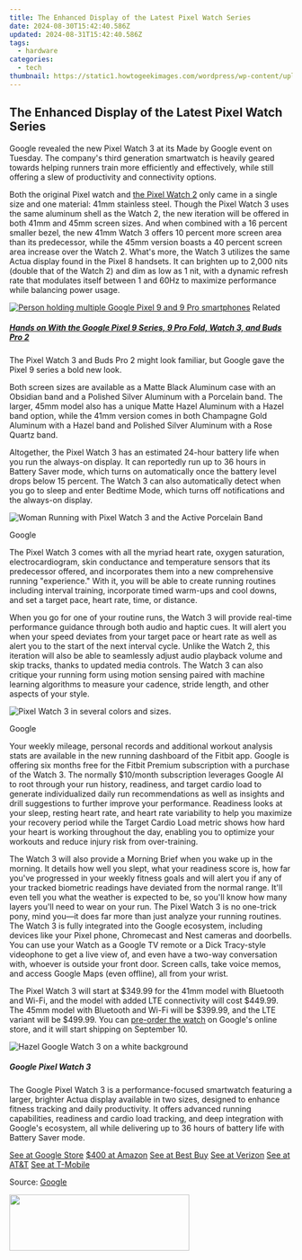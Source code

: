 ```yaml
---
title: The Enhanced Display of the Latest Pixel Watch Series
date: 2024-08-30T15:42:40.586Z
updated: 2024-08-31T15:42:40.586Z
tags:
  - hardware
categories:
  - tech
thumbnail: https://static1.howtogeekimages.com/wordpress/wp-content/uploads/wm/2024/08/41mm-and-45mm-google-pixel-watch-3both-on-display.jpg
---
```


## The Enhanced Display of the Latest Pixel Watch Series

Google revealed the new Pixel Watch 3 at its Made by Google event on Tuesday. The company's third generation smartwatch is heavily geared towards helping runners train more efficiently and effectively, while still offering a slew of productivity and connectivity options.

 Both the original Pixel watch and [the Pixel Watch 2](https://youtube-lab.techidaily.com/ractical-techniques-for-rapid-deletion-of-comments/) only came in a single size and one material: 41mm stainless steel. Though the Pixel Watch 3 uses the same aluminum shell as the Watch 2, the new iteration will be offered in both 41mm and 45mm screen sizes. And when combined with a 16 percent smaller bezel, the new 41mm Watch 3 offers 10 percent more screen area than its predecessor, while the 45mm version boasts a 40 percent screen area increase over the Watch 2\. What's more, the Watch 3 utilizes the same Actua display found in the Pixel 8 handsets. It can brighten up to 2,000 nits (double that of the Watch 2) and dim as low as 1 nit, with a dynamic refresh rate that modulates itself between 1 and 60Hz to maximize performance while balancing power usage.

[![Person holding multiple Google Pixel 9 and 9 Pro smartphones](https://static1.howtogeekimages.com/wordpress/wp-content/uploads/wm/2024/08/person-holding-multiple-google-pixel-9-and-9-pro-smartphones.jpg)](https://digital-screen-recording.techidaily.com/the-ultimate-guide-to-the-best-10-spotify-recorders/) Related 

##### [Hands on With the Google Pixel 9 Series, 9 Pro Fold, Watch 3, and Buds Pro 2](https://extra-skills.techidaily.com/in-2024-prime-pick-top-10-streamers-for-cutting-edge-tv-content/) 

The Pixel Watch 3 and Buds Pro 2 might look familiar, but Google gave the Pixel 9 series a bold new look.

[](https://win-forum.techidaily.com/connect-on-major-online-communities-dive-into-facebook-twitter-instagram-and-youtube/) 

 Both screen sizes are available as a Matte Black Aluminum case with an Obsidian band and a Polished Silver Aluminum with a Porcelain band. The larger, 45mm model also has a unique Matte Hazel Aluminum with a Hazel band option, while the 41mm version comes in both Champagne Gold Aluminum with a Hazel band and Polished Silver Aluminum with a Rose Quartz band.

 Altogether, the Pixel Watch 3 has an estimated 24-hour battery life when you run the always-on display. It can reportedly run up to 36 hours in Battery Saver mode, which turns on automatically once the battery level drops below 15 percent. The Watch 3 can also automatically detect when you go to sleep and enter Bedtime Mode, which turns off notifications and the always-on display. 

![Woman Running with Pixel Watch 3 and the Active Porcelain Band](https://static1.howtogeekimages.com/wordpress/wp-content/uploads/2024/08/woman-running-with-pixel-watch-3_active-porcelain-band.png) 

Google

 The Pixel Watch 3 comes with all the myriad heart rate, oxygen saturation, electrocardiogram, skin conductance and temperature sensors that its predecessor offered, and incorporates them into a new comprehensive running "experience." With it, you will be able to create running routines including interval training, incorporate timed warm-ups and cool downs, and set a target pace, heart rate, time, or distance.

 When you go for one of your routine runs, the Watch 3 will provide real-time performance guidance through both audio and haptic cues. It will alert you when your speed deviates from your target pace or heart rate as well as alert you to the start of the next interval cycle. Unlike the Watch 2, this iteration will also be able to seamlessly adjust audio playback volume and skip tracks, thanks to updated media controls. The Watch 3 can also critique your running form using motion sensing paired with machine learning algorithms to measure your cadence, stride length, and other aspects of your style.

![Pixel Watch 3 in several colors and sizes.](https://static1.howtogeekimages.com/wordpress/wp-content/uploads/2024/08/pixel-watch-3-45mm-and-41mm_lineup.jpg) 

Google

 Your weekly mileage, personal records and additional workout analysis stats are available in the new running dashboard of the Fitbit app. Google is offering six months free for the Fitbit Premium subscription with a purchase of the Watch 3\. The normally $10/month subscription leverages Google AI to root through your run history, readiness, and target cardio load to generate individualized daily run recommendations as well as insights and drill suggestions to further improve your performance. Readiness looks at your sleep, resting heart rate, and heart rate variability to help you maximize your recovery period while the Target Cardio Load metric shows how hard your heart is working throughout the day, enabling you to optimize your workouts and reduce injury risk from over-training.

 The Watch 3 will also provide a Morning Brief when you wake up in the morning. It details how well you slept, what your readiness score is, how far you've progressed in your weekly fitness goals and will alert you if any of your tracked biometric readings have deviated from the normal range. It'll even tell you what the weather is expected to be, so you'll know how many layers you'll need to wear on your run. The Pixel Watch 3 is no one-trick pony, mind you—it does far more than just analyze your running routines. The Watch 3 is fully integrated into the Google ecosystem, including devices like your Pixel phone, Chromecast and Nest cameras and doorbells. You can use your Watch as a Google TV remote or a Dick Tracy-style videophone to get a live view of, and even have a two-way conversation with, whoever is outside your front door. Screen calls, take voice memos, and access Google Maps (even offline), all from your wrist.

 The Pixel Watch 3 will start at $349.99 for the 41mm model with Bluetooth and Wi-Fi, and the model with added LTE connectivity will cost $449.99\. The 45mm model with Bluetooth and Wi-Fi will be $399.99, and the LTE variant will be $499.99\. You can [pre-order the watch](https://store.google.com/product/pixel%5Fwatch%5F3) on Google's online store, and it will start shipping on September 10.

![Hazel Google Watch 3 on a white background](https://static1.howtogeekimages.com/wordpress/wp-content/uploads/2024/08/hazel-google-pixel-watch-3-on-a-white-background.jpg) 

#####  Google Pixel Watch 3

The Google Pixel Watch 3 is a performance-focused smartwatch featuring a larger, brighter Actua display available in two sizes, designed to enhance fitness tracking and daily productivity. It offers advanced running capabilities, readiness and cardio load tracking, and deep integration with Google's ecosystem, all while delivering up to 36 hours of battery life with Battery Saver mode.

[See at Google Store](https://store.google.com/product/pixel%5Fwatch%5F3) [$400 at Amazon](https://www.amazon.com/dp/B0D91268TH?tag=hotoge-20&ascsubtag=UUhtgUeUpU2004630&asc%5Frefurl=https%3A%2F%2Fwww.howtogeek.com%2Fgoogle-pixel-watch-3-release%2F&asc%5Fcampaign=Short-Term) [See at Best Buy](https://shop-links.co/link/?exclusive=1&publisher_slug=itechdaily19598&url=https%3A%2F%2Fwww.bestbuy.com%2Fsite%2Fgoogle-pixel-watch-3-45mm-smartwatch-with-hazel-band-wi-fi-matte-hazel%2F6588313.p%3FskuId%3D6588313) [See at Verizon](https://www.anrdoezrs.net/links/3607085/type/dlg/sid/UUhtgUeUpU2004630/https://www.verizon.com/connected-smartwatches/google-pixel-watch-3/?CMP=ini%5Fm%5Fx%5Fpr%5Foth%5Fpr1%5F24%5F08%5Fnr%5Fgtt%5Fpw3) [See at AT&T](https://www.anrdoezrs.net/links/3607085/type/dlg/sid/UUhtgUeUpU2004630/https://www.att.com/buy/wearables/google-pixel-watch-3-41mm.html) [See at T-Mobile](https://www.t-mobile.com/smart-watch/google-pixel-watch-3-41mm) 

 Source: [Google](https://blog.google/products/pixel/google-pixel-watch-3/)

<ins class="adsbygoogle"
     style="display:block"
     data-ad-format="autorelaxed"
     data-ad-client="ca-pub-7571918770474297"
     data-ad-slot="1223367746"></ins>



<ins class="adsbygoogle"
     style="display:block"
     data-ad-client="ca-pub-7571918770474297"
     data-ad-slot="8358498916"
     data-ad-format="auto"
     data-full-width-responsive="true"></ins>



<!-- affiliate ads begin -->
<a href="https://proteahair.pxf.io/c/5597632/1983634/23621" target="_top" id="1983634"><img src="//a.impactradius-go.com/display-ad/23621-1983634" border="0" alt="" width="320" height="100"/></a><img height="0" width="0" src="https://imp.pxf.io/i/5597632/1983634/23621" style="position:absolute;visibility:hidden;" border="0" />
<!-- affiliate ads end -->